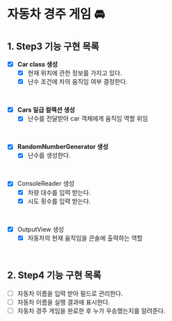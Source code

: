 # 자동차 경주 게임 🚘

## 1. Step3 기능 구현 목록
- [x] **Car class 생성**
  - [x] 현재 위치에 관한 정보를 가지고 있다.
  - [x] 난수 조건에 차의 움직임 여부 결정한다.

<br>

- [x] **Cars 일급 컬렉션 생성**
  - [x] 난수를 전달받아 car 객체에게 움직임 역할 위임

<br>

- [x] **RandomNumberGenerator 생성**
  - [x] 난수를 생성한다.

<br>

- [x] ConsoleReader 생성
    - [x] 차량 대수를 입력 받는다.
    - [x] 시도 횟수를 입력 받는다.
    
<br>

- [x] OutputView 생성
  - [x] 자동차의 현재 움직임을 콘솔에 출력하는 역할

<br>

## 2. Step4 기능 구현 목록

- [ ] 자동차 이름을 입력 받아 필드로 관리한다.
- [ ] 자동차 이름을 실행 결과에 표시한다.
- [ ] 자동차 경주 게임을 완료한 후 누가 우승했는지를 알려준다.